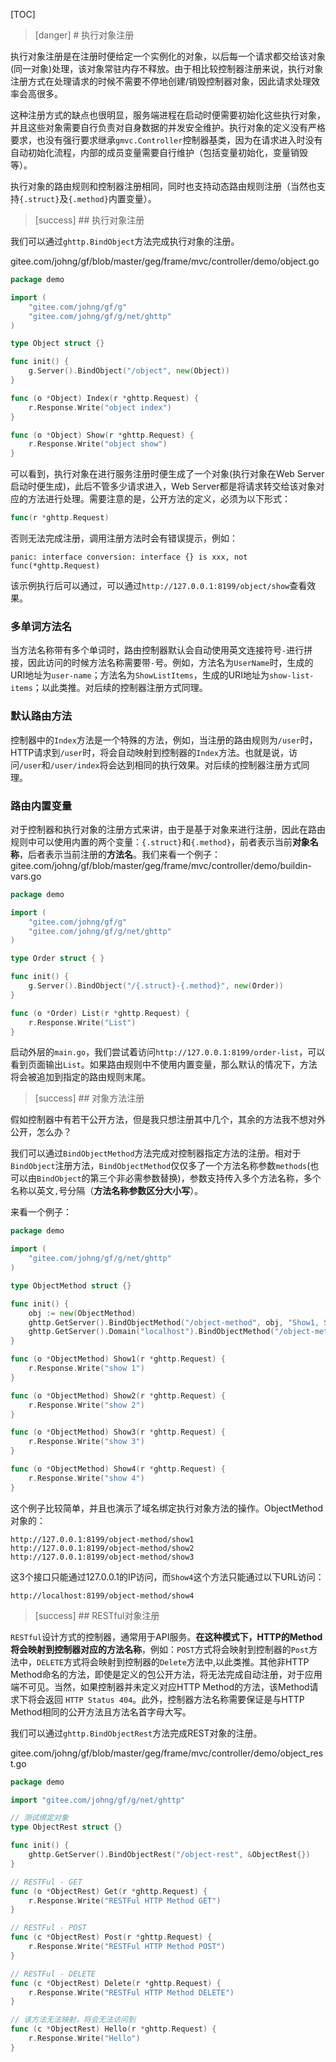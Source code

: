 
[TOC]

>[danger] # 执行对象注册

执行对象注册是在注册时便给定一个实例化的对象，以后每一个请求都交给该对象(同一对象)处理，该对象常驻内存不释放。由于相比较控制器注册来说，执行对象注册方式在处理请求的时候不需要不停地创建/销毁控制器对象，因此请求处理效率会高很多。

这种注册方式的缺点也很明显，服务端进程在启动时便需要初始化这些执行对象，并且这些对象需要自行负责对自身数据的并发安全维护。执行对象的定义没有严格要求，也没有强行要求继承```gmvc.Controller```控制器基类，因为在请求进入时没有自动初始化流程，内部的成员变量需要自行维护（包括变量初始化，变量销毁等）。

执行对象的路由规则和控制器注册相同，同时也支持动态路由规则注册（当然也支持```{.struct}```及```{.method}```内置变量）。

>[success] ## 执行对象注册

我们可以通过```ghttp.BindObject```方法完成执行对象的注册。

gitee.com/johng/gf/blob/master/geg/frame/mvc/controller/demo/object.go

```go
package demo

import (
    "gitee.com/johng/gf/g"
    "gitee.com/johng/gf/g/net/ghttp"
)

type Object struct {}

func init() {
    g.Server().BindObject("/object", new(Object))
}

func (o *Object) Index(r *ghttp.Request) {
    r.Response.Write("object index")
}

func (o *Object) Show(r *ghttp.Request) {
    r.Response.Write("object show")
}
```
可以看到，执行对象在进行服务注册时便生成了一个对象(执行对象在Web Server启动时便生成)，此后不管多少请求进入，Web Server都是将请求转交给该对象对应的方法进行处理。需要注意的是，公开方法的定义，必须为以下形式：
```go
func(r *ghttp.Request) 
```
否则无法完成注册，调用注册方法时会有错误提示，例如：
```shell
panic: interface conversion: interface {} is xxx, not func(*ghttp.Request)
```
该示例执行后可以通过，可以通过```http://127.0.0.1:8199/object/show```查看效果。


### 多单词方法名
当方法名称带有多个单词时，路由控制器默认会自动使用英文连接符号```-```进行拼接，因此访问的时候方法名称需要带```-```号。例如，方法名为```UserName```时，生成的URI地址为```user-name```；方法名为```ShowListItems```，生成的URI地址为```show-list-items```；以此类推。对后续的控制器注册方式同理。

### 默认路由方法

控制器中的```Index```方法是一个特殊的方法，例如，当注册的路由规则为```/user```时，HTTP请求到```/user```时，将会自动映射到控制器的```Index```方法。也就是说，访问```/user```和```/user/index```将会达到相同的执行效果。对后续的控制器注册方式同理。

### 路由内置变量

对于控制器和执行对象的注册方式来讲，由于是基于对象来进行注册，因此在路由规则中可以使用内置的两个变量：```{.struct}```和```{.method}```，前者表示当前**对象名称**，后者表示当前注册的**方法名**。我们来看一个例子：
gitee.com/johng/gf/blob/master/geg/frame/mvc/controller/demo/buildin-vars.go
```go
package demo

import (
    "gitee.com/johng/gf/g"
    "gitee.com/johng/gf/g/net/ghttp"
)

type Order struct { }

func init() {
    g.Server().BindObject("/{.struct}-{.method}", new(Order))
}

func (o *Order) List(r *ghttp.Request) {
    r.Response.Write("List")
}
```
启动外层的```main.go```，我们尝试着访问```http://127.0.0.1:8199/order-list```，可以看到页面输出```List```。如果路由规则中不使用内置变量，那么默认的情况下，方法将会被追加到指定的路由规则末尾。

>[success] ## 对象方法注册

假如控制器中有若干公开方法，但是我只想注册其中几个，其余的方法我不想对外公开，怎么办？

我们可以通过```BindObjectMethod```方法完成对控制器指定方法的注册。相对于```BindObject```注册方法，```BindObjectMethod```仅仅多了一个方法名称参数```methods```(也可以由```BindObject```的第三个非必需参数替换)，参数支持传入多个方法名称，多个名称以英文```,```号分隔（**方法名称参数区分大小写**）。

来看一个例子：

```go
package demo

import (
    "gitee.com/johng/gf/g/net/ghttp"
)

type ObjectMethod struct {}

func init() {
    obj := new(ObjectMethod)
    ghttp.GetServer().BindObjectMethod("/object-method", obj, "Show1, Show2, Show3")
    ghttp.GetServer().Domain("localhost").BindObjectMethod("/object-method", obj, "Show4")
}

func (o *ObjectMethod) Show1(r *ghttp.Request) {
    r.Response.Write("show 1")
}

func (o *ObjectMethod) Show2(r *ghttp.Request) {
    r.Response.Write("show 2")
}

func (o *ObjectMethod) Show3(r *ghttp.Request) {
    r.Response.Write("show 3")
}

func (o *ObjectMethod) Show4(r *ghttp.Request) {
    r.Response.Write("show 4")
}
```
这个例子比较简单，并且也演示了域名绑定执行对象方法的操作。ObjectMethod对象的：
```shell
http://127.0.0.1:8199/object-method/show1
http://127.0.0.1:8199/object-method/show2
http://127.0.0.1:8199/object-method/show3
```
这3个接口只能通过127.0.0.1的IP访问，而```Show4```这个方法只能通过以下URL访问：
```shell
http://localhost:8199/object-method/show4
```



>[success] ## RESTful对象注册

```RESTful```设计方式的控制器，通常用于API服务。**在这种模式下，HTTP的Method将会映射到控制器对应的方法名称**，例如：```POST```方式将会映射到控制器的```Post```方法中，```DELETE```方式将会映射到控制器的```Delete```方法中,以此类推。其他非HTTP Method命名的方法，即使是定义的包公开方法，将无法完成自动注册，对于应用端不可见。当然，如果控制器并未定义对应HTTP Method的方法，该Method请求下将会返回 ```HTTP Status 404```。此外，控制器方法名称需要保证是与HTTP Method相同的公开方法且方法名首字母大写。

我们可以通过```ghttp.BindObjectRest```方法完成REST对象的注册。

gitee.com/johng/gf/blob/master/geg/frame/mvc/controller/demo/object_rest.go

```go
package demo

import "gitee.com/johng/gf/g/net/ghttp"

// 测试绑定对象
type ObjectRest struct {}

func init() {
    ghttp.GetServer().BindObjectRest("/object-rest", &ObjectRest{})
}

// RESTFul - GET
func (o *ObjectRest) Get(r *ghttp.Request) {
    r.Response.Write("RESTFul HTTP Method GET")
}

// RESTFul - POST
func (c *ObjectRest) Post(r *ghttp.Request) {
    r.Response.Write("RESTFul HTTP Method POST")
}

// RESTFul - DELETE
func (c *ObjectRest) Delete(r *ghttp.Request) {
    r.Response.Write("RESTFul HTTP Method DELETE")
}

// 该方法无法映射，将会无法访问到
func (c *ObjectRest) Hello(r *ghttp.Request) {
    r.Response.Write("Hello")
}
```